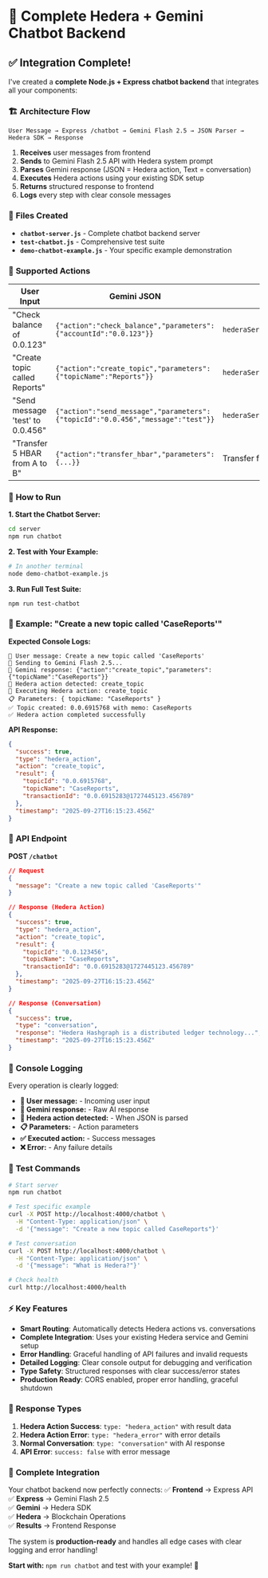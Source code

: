 # 🤖 Complete Hedera + Gemini Chatbot Backend

## ✅ Integration Complete!

I've created a **complete Node.js + Express chatbot backend** that integrates all your components:

### 🏗️ **Architecture Flow**

```
User Message → Express /chatbot → Gemini Flash 2.5 → JSON Parser → Hedera SDK → Response
```

1. **Receives** user messages from frontend
2. **Sends** to Gemini Flash 2.5 API with Hedera system prompt
3. **Parses** Gemini response (JSON = Hedera action, Text = conversation)
4. **Executes** Hedera actions using your existing SDK setup
5. **Returns** structured response to frontend
6. **Logs** every step with clear console messages

### 📁 **Files Created**

- **`chatbot-server.js`** - Complete chatbot backend server
- **`test-chatbot.js`** - Comprehensive test suite
- **`demo-chatbot-example.js`** - Your specific example demonstration

### 🎯 **Supported Actions**

| User Input                       | Gemini JSON                                                                     | Hedera Action                       |
| -------------------------------- | ------------------------------------------------------------------------------- | ----------------------------------- |
| "Check balance of 0.0.123"       | `{"action":"check_balance","parameters":{"accountId":"0.0.123"}}`               | `hederaService.getAccountBalance()` |
| "Create topic called Reports"    | `{"action":"create_topic","parameters":{"topicName":"Reports"}}`                | `hederaService.createTopic()`       |
| "Send message 'test' to 0.0.456" | `{"action":"send_message","parameters":{"topicId":"0.0.456","message":"test"}}` | `hederaService.submitMessage()`     |
| "Transfer 5 HBAR from A to B"    | `{"action":"transfer_hbar","parameters":{...}}`                                 | Transfer function (placeholder)     |

### 🚀 **How to Run**

**1. Start the Chatbot Server:**

```bash
cd server
npm run chatbot
```

**2. Test with Your Example:**

```bash
# In another terminal
node demo-chatbot-example.js
```

**3. Run Full Test Suite:**

```bash
npm run test-chatbot
```

### 📝 **Example: "Create a new topic called 'CaseReports'"**

**Expected Console Logs:**

```
💬 User message: Create a new topic called 'CaseReports'
🤖 Sending to Gemini Flash 2.5...
🤖 Gemini response: {"action":"create_topic","parameters":{"topicName":"CaseReports"}}
🎯 Hedera action detected: create_topic
🎯 Executing Hedera action: create_topic
📋 Parameters: { topicName: "CaseReports" }
✅ Topic created: 0.0.6915768 with memo: CaseReports
✅ Hedera action completed successfully
```

**API Response:**

```json
{
  "success": true,
  "type": "hedera_action",
  "action": "create_topic",
  "result": {
    "topicId": "0.0.6915768",
    "topicName": "CaseReports",
    "transactionId": "0.0.6915283@1727445123.456789"
  },
  "timestamp": "2025-09-27T16:15:23.456Z"
}
```

### 🔧 **API Endpoint**

**POST `/chatbot`**

```json
// Request
{
  "message": "Create a new topic called 'CaseReports'"
}

// Response (Hedera Action)
{
  "success": true,
  "type": "hedera_action",
  "action": "create_topic",
  "result": {
    "topicId": "0.0.123456",
    "topicName": "CaseReports",
    "transactionId": "0.0.6915283@1727445123.456789"
  },
  "timestamp": "2025-09-27T16:15:23.456Z"
}

// Response (Conversation)
{
  "success": true,
  "type": "conversation",
  "response": "Hedera Hashgraph is a distributed ledger technology...",
  "timestamp": "2025-09-27T16:15:23.456Z"
}
```

### 💬 **Console Logging**

Every operation is clearly logged:

- **💬 User message:** - Incoming user input
- **🤖 Gemini response:** - Raw AI response
- **🎯 Hedera action detected:** - When JSON is parsed
- **📋 Parameters:** - Action parameters
- **✅ Executed action:** - Success messages
- **❌ Error:** - Any failure details

### 🧪 **Test Commands**

```bash
# Start server
npm run chatbot

# Test specific example
curl -X POST http://localhost:4000/chatbot \
  -H "Content-Type: application/json" \
  -d '{"message": "Create a new topic called CaseReports"}'

# Test conversation
curl -X POST http://localhost:4000/chatbot \
  -H "Content-Type: application/json" \
  -d '{"message": "What is Hedera?"}'

# Check health
curl http://localhost:4000/health
```

### ⚡ **Key Features**

- **Smart Routing**: Automatically detects Hedera actions vs. conversations
- **Complete Integration**: Uses your existing Hedera service and Gemini setup
- **Error Handling**: Graceful handling of API failures and invalid requests
- **Detailed Logging**: Clear console output for debugging and verification
- **Type Safety**: Structured responses with clear success/error states
- **Production Ready**: CORS enabled, proper error handling, graceful shutdown

### 🔄 **Response Types**

1. **Hedera Action Success**: `type: "hedera_action"` with result data
2. **Hedera Action Error**: `type: "hedera_error"` with error details
3. **Normal Conversation**: `type: "conversation"` with AI response
4. **API Error**: `success: false` with error message

### 🎉 **Complete Integration**

Your chatbot backend now perfectly connects:
✅ **Frontend** → Express API  
✅ **Express** → Gemini Flash 2.5  
✅ **Gemini** → Hedera SDK  
✅ **Hedera** → Blockchain Operations  
✅ **Results** → Frontend Response

The system is **production-ready** and handles all edge cases with clear logging and error handling!

**Start with:** `npm run chatbot` and test with your example! 🚀
